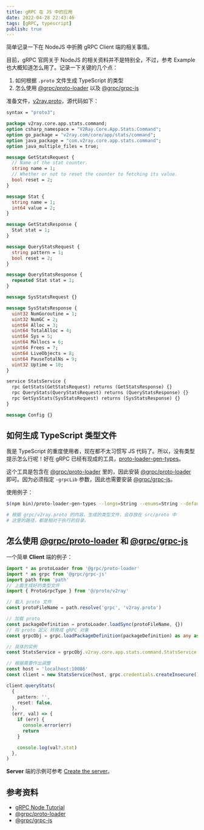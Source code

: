 ```yaml
---
title: gRPC 在 JS 中的应用
date: 2022-04-28 22:43:46
tags: [gRPC, typescript]
publish: true
---
```


简单记录一下在 NodeJS 中折腾 gRPC Client 端的相关事情。

<!-- more -->

目前，gRPC 官网关于 NodeJS 的相关资料并不是特别全，不过，参考 Example 也大概知道怎么用了。记录一下关键的几个点：

1. 如何根据 `.proto` 文件生成 TypeScript 的类型
2. 怎么使用 [@grpc/proto-loader] 以及 [@grpc/grpc-js]

准备文件，[v2ray.proto](https://github.com/v2fly/v2ray-core/blob/master/app/stats/command/command.proto)，源代码如下：

```proto
syntax = "proto3";

package v2ray.core.app.stats.command;
option csharp_namespace = "V2Ray.Core.App.Stats.Command";
option go_package = "v2ray.com/core/app/stats/command";
option java_package = "com.v2ray.core.app.stats.command";
option java_multiple_files = true;

message GetStatsRequest {
  // Name of the stat counter.
  string name = 1;
  // Whether or not to reset the counter to fetching its value.
  bool reset = 2;
}

message Stat {
  string name = 1;
  int64 value = 2;
}

message GetStatsResponse {
  Stat stat = 1;
}

message QueryStatsRequest {
  string pattern = 1;
  bool reset = 2;
}

message QueryStatsResponse {
  repeated Stat stat = 1;
}

message SysStatsRequest {}

message SysStatsResponse {
  uint32 NumGoroutine = 1;
  uint32 NumGC = 2;
  uint64 Alloc = 3;
  uint64 TotalAlloc = 4;
  uint64 Sys = 5;
  uint64 Mallocs = 6;
  uint64 Frees = 7;
  uint64 LiveObjects = 8;
  uint64 PauseTotalNs = 9;
  uint32 Uptime = 10;
}

service StatsService {
  rpc GetStats(GetStatsRequest) returns (GetStatsResponse) {}
  rpc QueryStats(QueryStatsRequest) returns (QueryStatsResponse) {}
  rpc GetSysStats(SysStatsRequest) returns (SysStatsResponse) {}
}

message Config {}
```

## 如何生成 TypeScript 类型文件

我是 TypeScript 的重度使用者，现在都不太习惯写 JS 代码了。所以，没有类型提示怎么行呢！好在 gRPC 已经有现成的工具，[proto-loader-gen-types]。

这个工具是包含在 [@grpc/proto-loader] 里的，因此安装 [@grpc/proto-loader] 即可。因为必须指定 `-grpcLib` 参数，因此也需要安装 [@grpc/grpc-js]。

使用例子：

```sh
$(npm bin)/proto-loader-gen-types --longs=String --enums=String --defaults --oneofs --grpcLib=@grpc/grpc-js --outDir=src/proto/ grpc/v2ray.proto

# 根据 grpc/v2ray.proto 的内容，生成的类型文件，会存放在 src/proto 中
# 这里的路径，都是相对于执行的目录。
```

## 怎么使用 [@grpc/proto-loader] 和 [@grpc/grpc-js]

一个简单 **Client** 端的例子：

```ts
import * as protoLoader from '@grpc/proto-loader'
import * as grpc from '@grpc/grpc-js'
import path from 'path'
// 上面生成好的类型文件
import { ProtoGrpcType } from '@/proto/v2ray'

// 载入 proto 文件
const protoFileName = path.resolve('grpc', 'v2ray.proto')

// 加载 proto
const packageDefinition = protoLoader.loadSync(protoFileName, {})
// 将 proto 定义 转换成 gRPC 对象
const grpcObj = grpc.loadPackageDefinition(packageDefinition) as any as ProtoGrpcType

// 具体的实例
const StatsService = grpcObj.v2ray.core.app.stats.command.StatsService

// 根据需要作出调整
const host = 'localhost:10086'
const client = new StatsService(host, grpc.credentials.createInsecure())

client.queryStats(
  {
    pattern: '',
    reset: false,
  },
  (err, val) => {
    if (err) {
      console.error(err)
      return
    }

    console.log(val?.stat)
  },
)
```

**Server** 端的示例可参考 [Create the server](https://grpc.io/docs/languages/node/basics/#server)。

## 参考资料

- [gRPC Node Tutorial][grpc-node-tutorial]
- [@grpc/proto-loader]
- [@grpc/grpc-js]

[grpc-node-tutorial]: https://grpc.io/docs/languages/node/basics/
[@grpc/proto-loader]: https://github.com/grpc/grpc-node/tree/master/packages/proto-loader
[@grpc/grpc-js]: https://github.com/grpc/grpc-node/tree/master/packages/grpc-js
[proto-loader-gen-types]: https://github.com/grpc/grpc-node/tree/master/packages/proto-loader#generating-typescript-types

